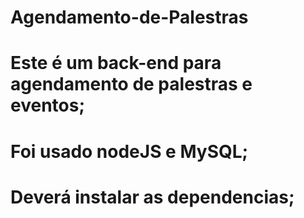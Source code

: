 # Agendamento-de-Palestras

# Este é um back-end para agendamento de palestras e eventos;
# Foi usado nodeJS e MySQL;
# Deverá instalar as dependencias;
